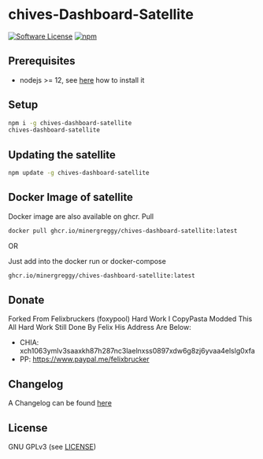 chives-Dashboard-Satellite
======

[![Software License](https://img.shields.io/badge/license-GPL--3.0-brightgreen.svg?style=flat-square)](LICENSE)
[![npm](https://img.shields.io/npm/v/chives-dashboard-satellite.svg?style=flat-square)](https://registry.npmjs.org/chives-dashboard-satellite)

## Prerequisites

- nodejs >= 12, see [here](https://docs.foxypool.io/general/installing-nodejs/) how to install it

## Setup

```bash
npm i -g chives-dashboard-satellite
chives-dashboard-satellite
```

## Updating the satellite

```bash
npm update -g chives-dashboard-satellite
```

## Docker Image of satellite

Docker image are also available on ghcr.
Pull

```bash
docker pull ghcr.io/minergreggy/chives-dashboard-satellite:latest
```

OR

Just add into the docker run or docker-compose

```bash
ghcr.io/minergreggy/chives-dashboard-satellite:latest
```

## Donate

Forked From Felixbruckers (foxypool) Hard Work I CopyPasta Modded This All Hard Work Still Done By Felix His Address Are Below:

- CHIA: xch1063ymlv3saaxkh87h287nc3laelnxss0897xdw6g8zj6yvaa4elslg0xfa
- PP: https://www.paypal.me/felixbrucker

## Changelog

A Changelog can be found [here](https://github.com/MinerGreggy/chives-dashboard-satellite/blob/master/CHANGELOG.md)

## License

GNU GPLv3 (see [LICENSE](https://github.com/MinerGreggy/chives-dashboard-satellite/blob/master/LICENSE))

